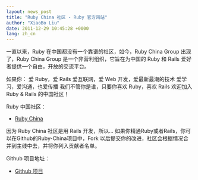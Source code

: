 ```yaml
---
layout: news_post
title: "Ruby China 社区 - Ruby 官方网站"
author: "XiaoBo Liu"
date: 2011-12-29 10:45:28 +0000
lang: zh_cn
---
```


一直以来，Ruby 在中国都没有一个靠谱的社区，如今，Ruby China Group 出现了，Ruby China Group
是一个非营利组织，它旨在为中国的 Ruby 和 Rails 爱好者提供一个自由，开放的交流平台。

如果你： 爱 Ruby，爱 Rails 爱互联网，爱 Web 开发，爱最新最潮的技术 爱学习，爱沟通，也爱传播 我们不管你是谁，只要你喜欢
Ruby，喜欢 Rails 欢迎加入 Ruby &amp; Rails 的中国社区！

Ruby 中国社区：

* [Ruby China][1]

因为 Ruby China 社区是用 Rails 开发，所以...
如果你精通Ruby或者Rails，你可以在Github的Ruby-China项目中，Fork
以后提交你的改进，社区会根据情况合并到主线中去，并将你列入贡献者名单。

Github 项目地址：

* [Github 项目][2]



[1]: http://www.ruby-china.org
[2]: http://github.com/huacnlee/ruby-china
